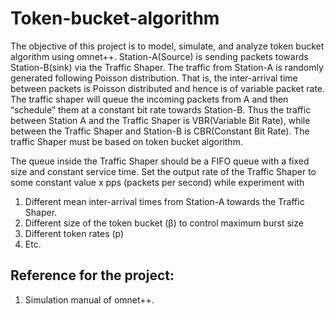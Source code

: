 # Token-bucket-algorithm

The objective of this project is to model, simulate, and analyze token bucket algorithm using omnet++.
Station-A(Source) is sending packets towards Station-B(sink) via the Traffic Shaper. The traffic from Station-A is randomly generated following 
Poisson distribution. That is, the inter-arrival time between packets is Poisson distributed and hence is of variable packet rate. 
The traffic shaper will queue the incoming packets from A and then “schedule” them at a constant bit rate towards Station-B. Thus 
the traffic between Station A and the Traffic Shaper is VBR(Variable Bit Rate), while between the Traffic Shaper and Station-B is 
CBR(Constant Bit Rate). The traffic Shaper must be based on token bucket algorithm.

The queue inside the Traffic Shaper should be a FIFO queue with a fixed size and constant service time. Set the output rate of the 
Traffic Shaper to some constant value x pps (packets per second) while experiment with
  1. Different mean inter-arrival times from Station-A towards the Traffic Shaper.
  2. Different size of the token bucket (β) to control maximum burst size
  3. Different token rates (p)
  4. Etc.
  
  Reference for the project:
  ---------------------------
  1. Simulation manual of omnet++.
